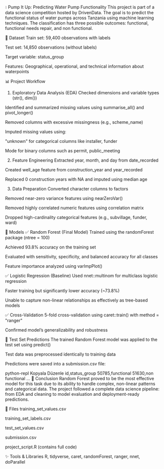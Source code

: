 💧 Pump It Up: Predicting Water Pump Functionality
This project is part of a data science competition hosted by DrivenData. The goal is to predict the functional status of water pumps across Tanzania using machine learning techniques. The classification has three possible outcomes: functional, functional needs repair, and non functional.

📂 Dataset
Train set: 59,400 observations with labels

Test set: 14,850 observations (without labels)

Target variable: status_group

Features: Geographical, operational, and technical information about waterpoints

📊 Project Workflow
1. Exploratory Data Analysis (EDA)
Checked dimensions and variable types (str(), dim())

Identified and summarized missing values using summarise_all() and pivot_longer()

Removed columns with excessive missingness (e.g., scheme_name)

Imputed missing values using:

"unknown" for categorical columns like installer, funder

Mode for binary columns such as permit, public_meeting

2. Feature Engineering
Extracted year, month, and day from date_recorded

Created well_age feature from construction_year and year_recorded

Replaced 0 construction years with NA and imputed using median age

3. Data Preparation
Converted character columns to factors

Removed near-zero variance features using nearZeroVar()

Removed highly correlated numeric features using correlation matrix

Dropped high-cardinality categorical features (e.g., subvillage, funder, ward)

🤖 Models
✅ Random Forest (Final Model)
Trained using the randomForest package (ntree = 100)

Achieved 93.8% accuracy on the training set

Evaluated with sensitivity, specificity, and balanced accuracy for all classes

Feature importance analyzed using varImpPlot()

✅ Logistic Regression (Baseline)
Used nnet::multinom for multiclass logistic regression

Faster training but significantly lower accuracy (~73.8%)

Unable to capture non-linear relationships as effectively as tree-based models

✅ Cross-Validation
5-fold cross-validation using caret::train() with method = "ranger"

Confirmed model’s generalizability and robustness

🧪 Test Set Predictions
The trained Random Forest model was applied to the test set using predict()

Test data was preprocessed identically to training data

Predictions were saved into a submission.csv file:

python-repl
Kopyala
Düzenle
id,status_group
50785,functional
51630,non functional
...
🏁 Conclusion
Random Forest proved to be the most effective model for this task due to its ability to handle complex, non-linear patterns and categorical data. The project followed a complete data science pipeline: from EDA and cleaning to model evaluation and deployment-ready predictions.

📁 Files
training_set_values.csv

training_set_labels.csv

test_set_values.csv

submission.csv

project_script.R (contains full code)

✨ Tools & Libraries
R, tidyverse, caret, randomForest, ranger, nnet, doParallel

